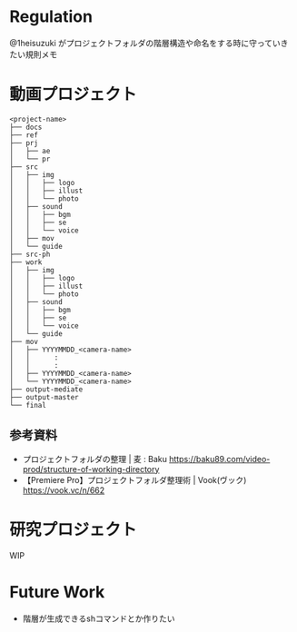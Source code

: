 # Regulation
@1heisuzuki がプロジェクトフォルダの階層構造や命名をする時に守っていきたい規則メモ

# 動画プロジェクト
```
<project-name>
├── docs
├── ref
├── prj
│   ├── ae
│   └── pr
├── src
│   ├── img
│   │   ├── logo
│   │   ├── illust
│   │   └── photo
│   ├── sound
│   │   ├── bgm
│   │   ├── se
│   │   └── voice
│   ├── mov
│   └── guide
├── src-ph
├── work
│   ├── img
│   │   ├── logo
│   │   ├── illust
│   │   └── photo
│   ├── sound
│   │   ├── bgm
│   │   ├── se
│   │   └── voice
│   └── guide
├── mov
│   ├── YYYYMMDD_<camera-name>
│   │      :
│   │      :
│   ├── YYYYMMDD_<camera-name>
│   └── YYYYMMDD_<camera-name>
├── output-mediate
├── output-master
└── final
```

## 参考資料
- プロジェクトフォルダの整理 | 麦 : Baku https://baku89.com/video-prod/structure-of-working-directory
- 【Premiere Pro】プロジェクトフォルダ整理術 | Vook(ヴック) https://vook.vc/n/662

# 研究プロジェクト
WIP

# Future Work
- 階層が生成できるshコマンドとか作りたい
